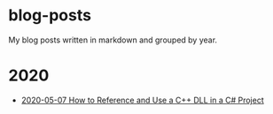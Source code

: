 # blog-posts
My blog posts written in markdown and grouped by year.

# 2020
* [2020-05-07 How to Reference and Use a C++ DLL in a C# Project](2020/2020-05-07_How%20to%20Reference%20and%20Use%20a%20C%2B%2B%20DLL%20in%20a%20C%23%20Project.md)
